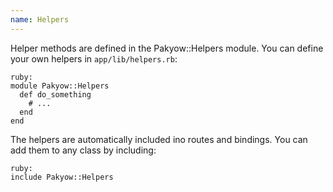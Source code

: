 ```yaml
---
name: Helpers
---
```


Helper methods are defined in the Pakyow::Helpers module. You can define your own helpers in `app/lib/helpers.rb`:

    ruby:
    module Pakyow::Helpers
      def do_something
        # ...
      end
    end

The helpers are automatically included ino routes and bindings. You can add them to any class by including:

    ruby:
    include Pakyow::Helpers
